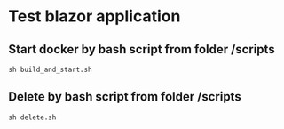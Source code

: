 # Test blazor application

## Start docker by bash script from folder /scripts
```
sh build_and_start.sh
```

## Delete by bash script from folder /scripts
```
sh delete.sh
```